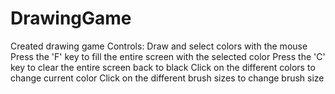 # DrawingGame
Created drawing game
Controls:
Draw and select colors with the mouse
Press the 'F' key to fill the entire screen with the selected color
Press the 'C' key to clear the entire screen back to black
Click on the different colors to change current color
Click on the different brush sizes to change brush size
